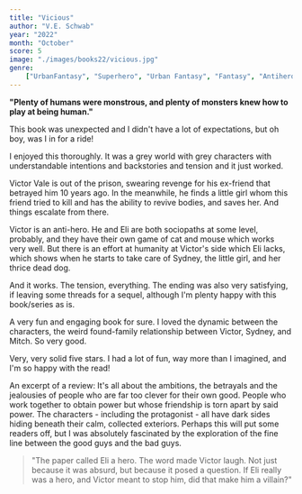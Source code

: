 ```yaml
---
title: "Vicious"
author: "V.E. Schwab"
year: "2022"
month: "October"
score: 5
image: "./images/books22/vicious.jpg"
genre:
    ["UrbanFantasy", "Superhero", "Urban Fantasy", "Fantasy", "Antihero", "Found Family"]
---
```


**"Plenty of humans were monstrous, and plenty of monsters knew how to play at being human."**

This book was unexpected and I didn't have a lot of expectations, but oh boy, was I in for a ride!

I enjoyed this thoroughly. It was a grey world with grey characters with understandable intentions and backstories and tension and it just worked.

Victor Vale is out of the prison, swearing revenge for his ex-friend that betrayed him 10 years ago. In the meanwhile, he finds a little girl whom this friend tried to kill and has the ability to revive bodies, and saves her. And things escalate from there.

Victor is an anti-hero. He and Eli are both sociopaths at some level, probably, and they have their own game of cat and mouse which works very well. But there is an effort at humanity at Victor's side which Eli lacks, which shows when he starts to take care of Sydney, the little girl, and her thrice dead dog.

And it works. The tension, everything. The ending was also very satisfying, if leaving some threads for a sequel, although I'm plenty happy with this book/series as is.

A very fun and engaging book for sure. I loved the dynamic between the characters, the weird found-family relationship between Victor, Sydney, and Mitch. So very good.

Very, very solid five stars. I had a lot of fun, way more than I imagined, and I'm so happy with the read!

An excerpt of a review:
It's all about the ambitions, the betrayals and the jealousies of people who are far too clever for their own good. People who work together to obtain power but whose friendship is torn apart by said power. The characters - including the protagonist - all have dark sides hiding beneath their calm, collected exteriors. Perhaps this will put some readers off, but I was absolutely fascinated by the exploration of the fine line between the good guys and the bad guys.

> "The paper called Eli a hero.
> The word made Victor laugh. Not just because it was absurd, but because it posed a question. If Eli really was a hero, and Victor meant to stop him, did that make him a villain?"
